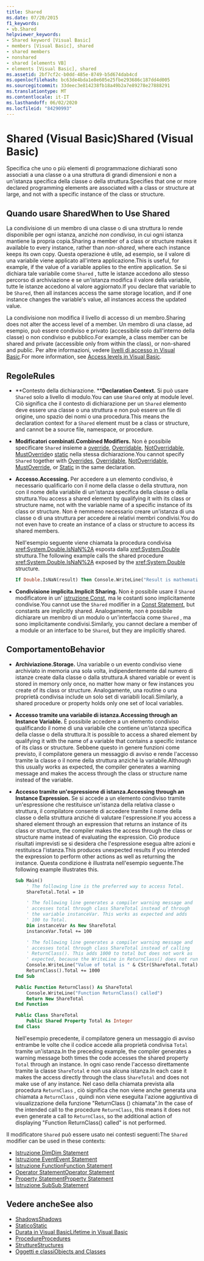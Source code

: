 ```yaml
---
title: Shared
ms.date: 07/20/2015
f1_keywords:
- vb.Shared
helpviewer_keywords:
- Shared keyword [Visual Basic]
- members [Visual Basic], shared
- shared members
- nonshared
- shared [elements VB]
- elements [Visual Basic], shared
ms.assetid: 2bf7cf2c-b0dd-485e-8749-b5d674dab4cd
ms.openlocfilehash: bc63de4bda1e8e605e25fbe293686c187dd4d005
ms.sourcegitcommit: 33deec3e814238fb18a49b2a7e89278e27888291
ms.translationtype: MT
ms.contentlocale: it-IT
ms.lasthandoff: 06/02/2020
ms.locfileid: "84290993"
---
```

# <a name="shared-visual-basic"></a><span data-ttu-id="4bcd0-102">Shared (Visual Basic)</span><span class="sxs-lookup"><span data-stu-id="4bcd0-102">Shared (Visual Basic)</span></span>

<span data-ttu-id="4bcd0-103">Specifica che uno o più elementi di programmazione dichiarati sono associati a una classe o a una struttura di grandi dimensioni e non a un'istanza specifica della classe o della struttura.</span><span class="sxs-lookup"><span data-stu-id="4bcd0-103">Specifies that one or more declared programming elements are associated with a class or structure at large, and not with a specific instance of the class or structure.</span></span>

## <a name="when-to-use-shared"></a><span data-ttu-id="4bcd0-104">Quando usare Shared</span><span class="sxs-lookup"><span data-stu-id="4bcd0-104">When to Use Shared</span></span>

<span data-ttu-id="4bcd0-105">La condivisione di un membro di una classe o di una struttura lo rende disponibile per ogni istanza, anziché *non condivisa*, in cui ogni istanza mantiene la propria copia.</span><span class="sxs-lookup"><span data-stu-id="4bcd0-105">Sharing a member of a class or structure makes it available to every instance, rather than *non-shared*, where each instance keeps its own copy.</span></span> <span data-ttu-id="4bcd0-106">Questa operazione è utile, ad esempio, se il valore di una variabile viene applicato all'intera applicazione.</span><span class="sxs-lookup"><span data-stu-id="4bcd0-106">This is useful, for example, if the value of a variable applies to the entire application.</span></span> <span data-ttu-id="4bcd0-107">Se si dichiara tale variabile come `Shared` , tutte le istanze accedono allo stesso percorso di archiviazione e se un'istanza modifica il valore della variabile, tutte le istanze accedono al valore aggiornato.</span><span class="sxs-lookup"><span data-stu-id="4bcd0-107">If you declare that variable to be `Shared`, then all instances access the same storage location, and if one instance changes the variable's value, all instances access the updated value.</span></span>

<span data-ttu-id="4bcd0-108">La condivisione non modifica il livello di accesso di un membro.</span><span class="sxs-lookup"><span data-stu-id="4bcd0-108">Sharing does not alter the access level of a member.</span></span> <span data-ttu-id="4bcd0-109">Un membro di una classe, ad esempio, può essere condiviso e privato (accessibile solo dall'interno della classe) o non condiviso e pubblico.</span><span class="sxs-lookup"><span data-stu-id="4bcd0-109">For example, a class member can be shared and private (accessible only from within the class), or non-shared and public.</span></span> <span data-ttu-id="4bcd0-110">Per altre informazioni, vedere [livelli di accesso in Visual Basic](../../../visual-basic/programming-guide/language-features/declared-elements/access-levels.md).</span><span class="sxs-lookup"><span data-stu-id="4bcd0-110">For more information, see [Access levels in Visual Basic](../../../visual-basic/programming-guide/language-features/declared-elements/access-levels.md).</span></span>

## <a name="rules"></a><span data-ttu-id="4bcd0-111">Regole</span><span class="sxs-lookup"><span data-stu-id="4bcd0-111">Rules</span></span>

- <span data-ttu-id="4bcd0-112">\*\*Contesto della dichiarazione. \*\*</span><span class="sxs-lookup"><span data-stu-id="4bcd0-112">**Declaration Context.**</span></span> <span data-ttu-id="4bcd0-113">Si può usare `Shared` solo a livello di modulo.</span><span class="sxs-lookup"><span data-stu-id="4bcd0-113">You can use `Shared` only at module level.</span></span> <span data-ttu-id="4bcd0-114">Ciò significa che il contesto di dichiarazione per un `Shared` elemento deve essere una classe o una struttura e non può essere un file di origine, uno spazio dei nomi o una procedura.</span><span class="sxs-lookup"><span data-stu-id="4bcd0-114">This means the declaration context for a `Shared` element must be a class or structure, and cannot be a source file, namespace, or procedure.</span></span>

- <span data-ttu-id="4bcd0-115">**Modificatori combinati.**</span><span class="sxs-lookup"><span data-stu-id="4bcd0-115">**Combined Modifiers.**</span></span> <span data-ttu-id="4bcd0-116">Non è possibile specificare `Shared` insieme a [override](../../../visual-basic/language-reference/modifiers/overrides.md), [Overridable](../../../visual-basic/language-reference/modifiers/overridable.md), [NotOverridable](../../../visual-basic/language-reference/modifiers/notoverridable.md), [MustOverride](../../../visual-basic/language-reference/modifiers/mustoverride.md)o [static](../../../visual-basic/language-reference/modifiers/static.md) nella stessa dichiarazione.</span><span class="sxs-lookup"><span data-stu-id="4bcd0-116">You cannot specify `Shared` together with [Overrides](../../../visual-basic/language-reference/modifiers/overrides.md), [Overridable](../../../visual-basic/language-reference/modifiers/overridable.md), [NotOverridable](../../../visual-basic/language-reference/modifiers/notoverridable.md), [MustOverride](../../../visual-basic/language-reference/modifiers/mustoverride.md), or [Static](../../../visual-basic/language-reference/modifiers/static.md) in the same declaration.</span></span>

- <span data-ttu-id="4bcd0-117">**Accesso.**</span><span class="sxs-lookup"><span data-stu-id="4bcd0-117">**Accessing.**</span></span> <span data-ttu-id="4bcd0-118">Per accedere a un elemento condiviso, è necessario qualificarlo con il nome della classe o della struttura, non con il nome della variabile di un'istanza specifica della classe o della struttura.</span><span class="sxs-lookup"><span data-stu-id="4bcd0-118">You access a shared element by qualifying it with its class or structure name, not with the variable name of a specific instance of its class or structure.</span></span> <span data-ttu-id="4bcd0-119">Non è nemmeno necessario creare un'istanza di una classe o di una struttura per accedere ai relativi membri condivisi.</span><span class="sxs-lookup"><span data-stu-id="4bcd0-119">You do not even have to create an instance of a class or structure to access its shared members.</span></span>

     <span data-ttu-id="4bcd0-120">Nell'esempio seguente viene chiamata la procedura condivisa <xref:System.Double.IsNaN%2A> esposta dalla <xref:System.Double> struttura.</span><span class="sxs-lookup"><span data-stu-id="4bcd0-120">The following example calls the shared procedure <xref:System.Double.IsNaN%2A> exposed by the <xref:System.Double> structure.</span></span>

     ```vb
     If Double.IsNaN(result) Then Console.WriteLine("Result is mathematically undefined.")
     ```

- <span data-ttu-id="4bcd0-121">**Condivisione implicita.**</span><span class="sxs-lookup"><span data-stu-id="4bcd0-121">**Implicit Sharing.**</span></span> <span data-ttu-id="4bcd0-122">Non è possibile usare il `Shared` modificatore in un' [istruzione Const](../../../visual-basic/language-reference/statements/const-statement.md), ma le costanti sono implicitamente condivise.</span><span class="sxs-lookup"><span data-stu-id="4bcd0-122">You cannot use the `Shared` modifier in a [Const Statement](../../../visual-basic/language-reference/statements/const-statement.md), but constants are implicitly shared.</span></span> <span data-ttu-id="4bcd0-123">Analogamente, non è possibile dichiarare un membro di un modulo o un'interfaccia come `Shared` , ma sono implicitamente condivisi.</span><span class="sxs-lookup"><span data-stu-id="4bcd0-123">Similarly, you cannot declare a member of a module or an interface to be `Shared`, but they are implicitly shared.</span></span>

## <a name="behavior"></a><span data-ttu-id="4bcd0-124">Comportamento</span><span class="sxs-lookup"><span data-stu-id="4bcd0-124">Behavior</span></span>

- <span data-ttu-id="4bcd0-125">**Archiviazione.**</span><span class="sxs-lookup"><span data-stu-id="4bcd0-125">**Storage.**</span></span> <span data-ttu-id="4bcd0-126">Una variabile o un evento condiviso viene archiviato in memoria una sola volta, indipendentemente dal numero di istanze create dalla classe o dalla struttura.</span><span class="sxs-lookup"><span data-stu-id="4bcd0-126">A shared variable or event is stored in memory only once, no matter how many or few instances you create of its class or structure.</span></span> <span data-ttu-id="4bcd0-127">Analogamente, una routine o una proprietà condivisa include un solo set di variabili locali.</span><span class="sxs-lookup"><span data-stu-id="4bcd0-127">Similarly, a shared procedure or property holds only one set of local variables.</span></span>

- <span data-ttu-id="4bcd0-128">**Accesso tramite una variabile di istanza.**</span><span class="sxs-lookup"><span data-stu-id="4bcd0-128">**Accessing through an Instance Variable.**</span></span> <span data-ttu-id="4bcd0-129">È possibile accedere a un elemento condiviso qualificando il nome di una variabile che contiene un'istanza specifica della classe o della struttura.</span><span class="sxs-lookup"><span data-stu-id="4bcd0-129">It is possible to access a shared element by qualifying it with the name of a variable that contains a specific instance of its class or structure.</span></span> <span data-ttu-id="4bcd0-130">Sebbene questo in genere funzioni come previsto, il compilatore genera un messaggio di avviso e rende l'accesso tramite la classe o il nome della struttura anziché la variabile.</span><span class="sxs-lookup"><span data-stu-id="4bcd0-130">Although this usually works as expected, the compiler generates a warning message and makes the access through the class or structure name instead of the variable.</span></span>

- <span data-ttu-id="4bcd0-131">**Accesso tramite un'espressione di istanza.**</span><span class="sxs-lookup"><span data-stu-id="4bcd0-131">**Accessing through an Instance Expression.**</span></span> <span data-ttu-id="4bcd0-132">Se si accede a un elemento condiviso tramite un'espressione che restituisce un'istanza della relativa classe o struttura, il compilatore consente di accedere tramite il nome della classe o della struttura anziché di valutare l'espressione.</span><span class="sxs-lookup"><span data-stu-id="4bcd0-132">If you access a shared element through an expression that returns an instance of its class or structure, the compiler makes the access through the class or structure name instead of evaluating the expression.</span></span> <span data-ttu-id="4bcd0-133">Ciò produce risultati imprevisti se si desidera che l'espressione esegua altre azioni e restituisca l'istanza.</span><span class="sxs-lookup"><span data-stu-id="4bcd0-133">This produces unexpected results if you intended the expression to perform other actions as well as returning the instance.</span></span> <span data-ttu-id="4bcd0-134">Questa condizione è illustrata nell'esempio seguente.</span><span class="sxs-lookup"><span data-stu-id="4bcd0-134">The following example illustrates this.</span></span>
  
    ```vb
    Sub Main()
        ' The following line is the preferred way to access Total.
        ShareTotal.Total = 10

        ' The following line generates a compiler warning message and
        ' accesses total through class ShareTotal instead of through
        ' the variable instanceVar. This works as expected and adds
        ' 100 to Total.
        Dim instanceVar As New ShareTotal
        instanceVar.Total += 100

        ' The following line generates a compiler warning message and
        ' accesses total through class ShareTotal instead of calling
        ' ReturnClass(). This adds 1000 to total but does not work as
        ' expected, because the WriteLine in ReturnClass() does not run.
        Console.WriteLine("Value of total is " & CStr(ShareTotal.Total))
        ReturnClass().Total += 1000
    End Sub

    Public Function ReturnClass() As ShareTotal
        Console.WriteLine("Function ReturnClass() called")
        Return New ShareTotal
    End Function

    Public Class ShareTotal
        Public Shared Property Total As Integer
    End Class
    ```

     <span data-ttu-id="4bcd0-135">Nell'esempio precedente, il compilatore genera un messaggio di avviso entrambe le volte che il codice accede alla proprietà condivisa `Total` tramite un'istanza.</span><span class="sxs-lookup"><span data-stu-id="4bcd0-135">In the preceding example, the compiler generates a warning message both times the code accesses the shared property `Total` through an instance.</span></span> <span data-ttu-id="4bcd0-136">In ogni caso rende l'accesso direttamente tramite la classe `ShareTotal` e non usa alcuna istanza.</span><span class="sxs-lookup"><span data-stu-id="4bcd0-136">In each case it makes the access directly through the class `ShareTotal` and does not make use of any instance.</span></span> <span data-ttu-id="4bcd0-137">Nel caso della chiamata prevista alla procedura `ReturnClass` , ciò significa che non viene anche generata una chiamata a `ReturnClass` , quindi non viene eseguita l'azione aggiuntiva di visualizzazione della funzione "ReturnClass () chiamata".</span><span class="sxs-lookup"><span data-stu-id="4bcd0-137">In the case of the intended call to the procedure `ReturnClass`, this means it does not even generate a call to `ReturnClass`, so the additional action of displaying "Function ReturnClass() called" is not performed.</span></span>

<span data-ttu-id="4bcd0-138">Il modificatore `Shared` può essere usato nei contesti seguenti:</span><span class="sxs-lookup"><span data-stu-id="4bcd0-138">The `Shared` modifier can be used in these contexts:</span></span>

- [<span data-ttu-id="4bcd0-139">Istruzione Dim</span><span class="sxs-lookup"><span data-stu-id="4bcd0-139">Dim Statement</span></span>](../statements/dim-statement.md)
- [<span data-ttu-id="4bcd0-140">Istruzione Event</span><span class="sxs-lookup"><span data-stu-id="4bcd0-140">Event Statement</span></span>](../statements/event-statement.md)
- [<span data-ttu-id="4bcd0-141">Istruzione Function</span><span class="sxs-lookup"><span data-stu-id="4bcd0-141">Function Statement</span></span>](../statements/function-statement.md)
- [<span data-ttu-id="4bcd0-142">Operator Statement</span><span class="sxs-lookup"><span data-stu-id="4bcd0-142">Operator Statement</span></span>](../operator-statement.md)
- [<span data-ttu-id="4bcd0-143">Property Statement</span><span class="sxs-lookup"><span data-stu-id="4bcd0-143">Property Statement</span></span>](../property-statement.md)
- [<span data-ttu-id="4bcd0-144">Istruzione Sub</span><span class="sxs-lookup"><span data-stu-id="4bcd0-144">Sub Statement</span></span>](../sub-statement.md)
  
## <a name="see-also"></a><span data-ttu-id="4bcd0-145">Vedere anche</span><span class="sxs-lookup"><span data-stu-id="4bcd0-145">See also</span></span>

- [<span data-ttu-id="4bcd0-146">Shadows</span><span class="sxs-lookup"><span data-stu-id="4bcd0-146">Shadows</span></span>](shadows.md)
- [<span data-ttu-id="4bcd0-147">Statico</span><span class="sxs-lookup"><span data-stu-id="4bcd0-147">Static</span></span>](static.md)
- [<span data-ttu-id="4bcd0-148">Durata in Visual Basic</span><span class="sxs-lookup"><span data-stu-id="4bcd0-148">Lifetime in Visual Basic</span></span>](../../programming-guide/language-features/declared-elements/lifetime.md)
- [<span data-ttu-id="4bcd0-149">Procedure</span><span class="sxs-lookup"><span data-stu-id="4bcd0-149">Procedures</span></span>](../../programming-guide/language-features/procedures/index.md)
- [<span data-ttu-id="4bcd0-150">Strutture</span><span class="sxs-lookup"><span data-stu-id="4bcd0-150">Structures</span></span>](../../programming-guide/language-features/data-types/structures.md)
- [<span data-ttu-id="4bcd0-151">Oggetti e classi</span><span class="sxs-lookup"><span data-stu-id="4bcd0-151">Objects and Classes</span></span>](../../programming-guide/language-features/objects-and-classes/index.md)
